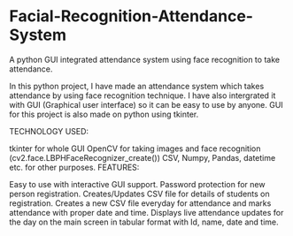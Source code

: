 # Facial-Recognition-Attendance-System

A python GUI integrated attendance system using face recognition to take attendance.

In this python project, I have made an attendance system which takes attendance by using face recognition technique. I have also intergrated it with GUI (Graphical user interface) so it can be easy to use by anyone. GUI for this project is also made on python using tkinter.

TECHNOLOGY USED:

tkinter for whole GUI
OpenCV for taking images and face recognition (cv2.face.LBPHFaceRecognizer_create())
CSV, Numpy, Pandas, datetime etc. for other purposes.
FEATURES:

Easy to use with interactive GUI support.
Password protection for new person registration.
Creates/Updates CSV file for details of students on registration.
Creates a new CSV file everyday for attendance and marks attendance with proper date and time.
Displays live attendance updates for the day on the main screen in tabular format with Id, name, date and time.
